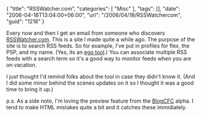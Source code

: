 {
	"title": "RSSWatcher.com",
	"categories": [
		"Misc"
	],
	"tags": [],
	"date": "2006-04-18T13:04:00+06:00",
	"url": "/2006/04/18/RSSWatchercom",
	"guid": "1218"
}

Every now and then I get an email from someone who discovers <a href="http://www.rsswatcher.com">RSSWatcher.com</a>. This is a site I made quite a while ago. The purpose of the site is to search RSS feeds. So for example, I've put in profiles for flex, the PSP, and my name. (Yes, its an <a href="http://www.egoaddict.com">ego tool</a>.) You can associate multiple RSS feeds with a search term so it's a good way to monitor feeds when you are on vacation. 

I just thought I'd remind folks about the tool in case they didn't know it. (And I did some minor behind the scenes updates on it so I thought it was a good time to bring it up.)

p.s. As a side note, I'm loving the preview feature from the <a href="http://www.blogcfc.com">BlogCFC</a> alpha. I tend to make HTML mistakes quite a bit and it catches these immidiately.